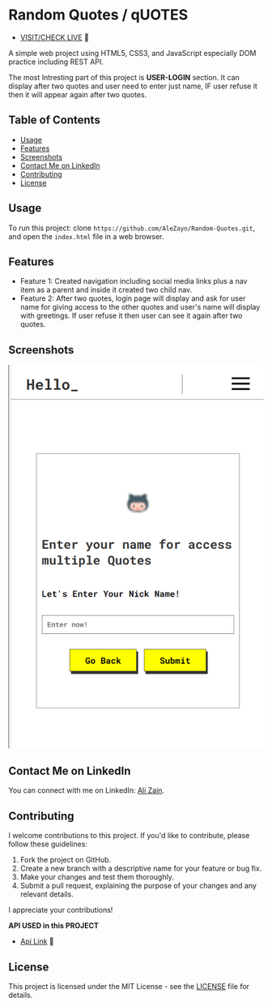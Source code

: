 # Random Quotes / qUOTES

- [VISIT/CHECK LIVE](https://alezayn.github.io/Random-Quotes/) 🔗

A simple web project using HTML5, CSS3, and JavaScript especially DOM practice including REST API.

The most Intresting part of this project is **USER-LOGIN** section. It can display after two quotes and user need to enter just name, IF user refuse it then it will appear again after two quotes.

## Table of Contents

- [Usage](#usage)
- [Features](#features)
- [Screenshots](#screenshots)
- [Contact Me on LinkedIn](#contact-me-on-linkedin)
- [Contributing](#contributing)
- [License](#license)

## Usage

To run this project:
clone `https://github.com/AleZayn/Random-Quotes.git`,
and open the `index.html` file in a web browser.

## Features

- Feature 1: Created navigation including social media links plus a nav item as a parent and inside it created two child nav.
- Feature 2: After two quotes, login page will display and ask for user name for giving access to the other quotes and user's name will display with greetings. If user refuse it then user can see it again after two quotes.

## Screenshots

![Screenshot](./images/screenShot.png)

## Contact Me on LinkedIn

You can connect with me on LinkedIn: [Ali Zain](https://www.linkedin.com/in/al%C3%ACzain/).

## Contributing

I welcome contributions to this project. If you'd like to contribute, please follow these guidelines:

1. Fork the project on GitHub.
2. Create a new branch with a descriptive name for your feature or bug fix.
3. Make your changes and test them thoroughly.
4. Submit a pull request, explaining the purpose of your changes and any relevant details.

I appreciate your contributions!

**API USED in this PROJECT**

- [Api Link](https://github.com/lukePeavey/quotable) 🔗

## License

This project is licensed under the MIT License - see the [LICENSE](https://github.com/AleZayn/Random-Quotes/blob/master/LICENSE) file for details.
